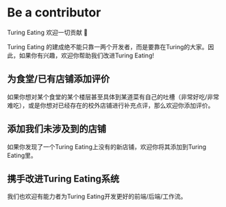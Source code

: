 # Be a contributor

Turing Eating 欢迎一切贡献 🎉

Turing Eating 的建成绝不能只靠一两个开发者，而是要靠在Turing的大家。因此，如果你有兴趣，欢迎你帮助我们改进Turing Eating!

## 为食堂/已有店铺添加评价

如果你想对某个食堂的某个楼层甚至具体到某道菜有自己的吐槽（非常好吃/非常难吃），或是你想对已经存在的校外店铺进行补充点评，那么欢迎你添加评价。


## 添加我们未涉及到的店铺

如果你发现了一个Turing Eating上没有的新店铺，欢迎你将其添加到Turing Eating里。

## 携手改进Turing Eating系统

我们也欢迎有能力者为Turing Eating开发更好的前端/后端/工作流。
